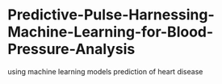 # Predictive-Pulse-Harnessing-Machine-Learning-for-Blood-Pressure-Analysis
using machine learning models prediction of heart disease
